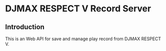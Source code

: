 # DJMAX RESPECT V Record Server
## Introduction
This is an Web API for save and manage play record from DJMAX RESPECT V.
